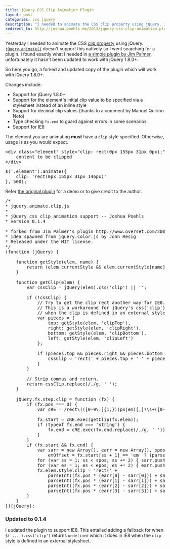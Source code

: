 ```yaml
---
title: jQuery CSS Clip Animation Plugin
layout: post
categories: css jquery
description: "I needed to animate the CSS clip property using jQuery. I found a plugin but had to update it for jQuery 1.8.0+."
redirect_to: http://joshua.poehls.me/2013/jquery-css-clip-animation-plugin
---
```


Yesterday I needed to animate the CSS [clip property](https://developer.mozilla.org/en-US/docs/CSS/clip) using jQuery.
[`jQuery.animate()`](http://api.jquery.com/animate/) doesn't support this natively so I went searching for a plugin.
I found exactly what I needed in [a simple plugin by Jim Palmer][1], unfortunately it hasn't been updated to work with jQuery 1.8.0+.

So here you go, a forked and updated copy of the plugin which will work with jQuery 1.8.0+.

Changes include:

* Support for jQuery 1.8.0+
* Support for the element's initial clip value to be specified via a stylesheet instead of an inline style
* Support for decimal clip values (thanks to a comment by Manoel Quirino Neto)
* Type checking `fx.end` to guard against errors in some scenarios
* Support for IE8

The element you are animating **must** have a `clip` style specified. Otherwise, usage is as you would expect.

<pre data-language="html">
&lt;div class="element" style="clip: rect(0px 155px 31px 0px);"&gt;
    content to be clipped
&lt;/div&gt;
</pre>

<pre data-language="javascript">
$('.element').animate({
    clip: 'rect(0px 155px 31px 146px)'
}, 500);
</pre>

Refer [the original plugin][1] for a demo or to give credit to the author.

<pre data-language="javascript">
/*
* jquery.animate.clip.js
*
* jQuery css clip animation support -- Joshua Poehls
* version 0.1.4

* forked from Jim Palmer&#39;s plugin http://www.overset.com/2008/08/07/jquery-css-clip-animation-plugin/
* idea spawned from jquery.color.js by John Resig
* Released under the MIT license.
*/
(function (jQuery) {

    function getStyle(elem, name) {
        return (elem.currentStyle &amp;&amp; elem.currentStyle[name]) || elem.style[name];
    }

    function getClip(elem) {
        var cssClip = jQuery(elem).css(&#39;clip&#39;) || &#39;&#39;;

        if (!cssClip) {
            // Try to get the clip rect another way for IE8.
            // This is a workaround for jQuery&#39;s css(&#39;clip&#39;) returning undefined
            // when the clip is defined in an external stylesheet in IE8. -JPOEHLS
            var pieces = {
                top: getStyle(elem, &#39;clipTop&#39;),
                right: getStyle(elem, &#39;clipRight&#39;),
                bottom: getStyle(elem, &#39;clipBottom&#39;),
                left: getStyle(elem, &#39;clipLeft&#39;)
            };

            if (pieces.top &amp;&amp; pieces.right &amp;&amp; pieces.bottom &amp;&amp; pieces.left) {
                cssClip = &#39;rect(&#39; + pieces.top + &#39; &#39; + pieces.right + &#39; &#39; + pieces.bottom + &#39; &#39; + pieces.left + &#39;)&#39;;
            }
        }

        // Strip commas and return.
        return cssClip.replace(/,/g, &#39; &#39;);
    }

    jQuery.fx.step.clip = function (fx) {
        if (fx.pos === 0) {
            var cRE = /rect\(([0-9\.]{1,})(px|em)[,]?\s+([0-9\.]{1,})(px|em)[,]?\s+([0-9\.]{1,})(px|em)[,]?\s+([0-9\.]{1,})(px|em)\)/;

            fx.start = cRE.exec(getClip(fx.elem));
            if (typeof fx.end === &#39;string&#39;) {
                fx.end = cRE.exec(fx.end.replace(/,/g, &#39; &#39;));
            }
        }
        if (fx.start &amp;&amp; fx.end) {
            var sarr = new Array(), earr = new Array(), spos = fx.start.length, epos = fx.end.length,
                emOffset = fx.start[ss + 1] == &#39;em&#39; ? (parseInt($(fx.elem).css(&#39;fontSize&#39;)) * 1.333 * parseInt(fx.start[ss])) : 1;
            for (var ss = 1; ss &lt; spos; ss += 2) { sarr.push(parseInt(emOffset * fx.start[ss])); }
            for (var es = 1; es &lt; epos; es += 2) { earr.push(parseInt(emOffset * fx.end[es])); }
            fx.elem.style.clip = &#39;rect(&#39; +
                parseInt((fx.pos * (earr[0] - sarr[0])) + sarr[0]) + &#39;px &#39; +
                parseInt((fx.pos * (earr[1] - sarr[1])) + sarr[1]) + &#39;px &#39; +
                parseInt((fx.pos * (earr[2] - sarr[2])) + sarr[2]) + &#39;px &#39; +
                parseInt((fx.pos * (earr[3] - sarr[3])) + sarr[3]) + &#39;px)&#39;;
        }
    }
})(jQuery);
</pre>

### Updated to 0.1.4

I updated the plugin to support IE8. This entailed adding a fallback for when `$('...').css('clip')` returns `undefined` which it does in IE8 when the `clip` style is defined in an external stylesheet.

[1]: http://www.overset.com/2008/08/07/jquery-css-clip-animation-plugin/
